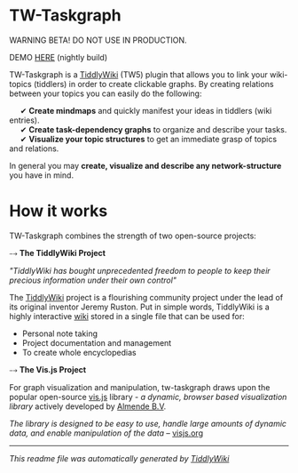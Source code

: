 <h1 class="">TW-Taskgraph</h1><p>WARNING BETA! DO NOT USE IN PRODUCTION.</p><p>DEMO <a target="_blank" class="tc-tiddlylink-external" href="http://wkpr.de/hosting/tmp/tw5/taskgraph">HERE</a> (nightly build)</p><p>TW-Taskgraph is a <a target="_blank" class="tc-tiddlylink-external" href="http://tiddlywiki.com/">TiddlyWiki</a> (TW5) plugin that allows you to link your wiki-topics (tiddlers) in order to create clickable graphs. By creating relations between your topics you can easily do the following:</p><p>&nbsp;&nbsp;&nbsp;&nbsp; ✔ <strong>Create mindmaps</strong> and quickly manifest your ideas in tiddlers (wiki entries).<br>
&nbsp;&nbsp;&nbsp;&nbsp; ✔ <strong>Create task-dependency graphs</strong> to organize and describe your tasks.<br>
&nbsp;&nbsp;&nbsp;&nbsp; ✔ <strong>Visualize your topic structures</strong> to get an immediate grasp of topics and relations.</p><p>In general you may <strong>create, visualize and describe any network-structure</strong> you have in mind.</p><h1 class="">How it works</h1><p>TW-Taskgraph combines the strength of two open-source projects:</p><p>⤍ <strong>The TiddlyWiki Project</strong></p><p><em>"TiddlyWiki has bought unprecedented freedom to people to keep their precious information under their own control"</em></p><p>The <a target="_blank" class="tc-tiddlylink-external" href="http://tiddlywiki.com/">TiddlyWiki</a> project is a flourishing community project under the lead of its original inventor Jeremy Ruston. Put in simple words, TiddlyWiki is a highly interactive <a target="_blank" class="tc-tiddlylink-external" href="https://en.wikipedia.org/wiki/Wiki">wiki</a> stored in a single file that can be used for:</p><ul><li>Personal note taking</li><li>Project documentation and management</li><li>To create whole encyclopedias</li></ul><p>⤍ <strong>The Vis.js Project</strong></p><p>For graph visualization and manipulation, tw-taskgraph draws upon the popular open-source <a target="_blank" class="tc-tiddlylink-external" href="http://visjs.org/">vis.js</a> library - <em>a dynamic, browser based visualization library</em> actively developed by <a target="_blank" class="tc-tiddlylink-external" href="http://almende.com">Almende B.V</a>.</p><p><em>The library is designed to be easy to use, handle large amounts of dynamic data, and enable manipulation of the data</em> – <a target="_blank" class="tc-tiddlylink-external" href="http://visjs.org/">visjs.org</a></p>

<hr />
<em>This readme file was automatically generated by <a href="http://tiddlywiki.com/static/TiddlyWiki.html">TiddlyWiki</a></em>
